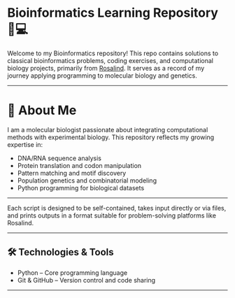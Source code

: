 # Bioinformatics Learning Repository 🧬💻

Welcome to my Bioinformatics repository! This repo contains solutions to classical bioinformatics problems, coding exercises, and computational biology projects, primarily from [Rosalind](https://rosalind.info/). It serves as a record of my journey applying programming to molecular biology and genetics.

---

# 🚀 About Me

I am a molecular biologist passionate about integrating computational methods with experimental biology. This repository reflects my growing expertise in:

- DNA/RNA sequence analysis  
- Protein translation and codon manipulation  
- Pattern matching and motif discovery  
- Population genetics and combinatorial modeling  
- Python programming for biological datasets  

---

Each script is designed to be self-contained, takes input directly or via files, and prints outputs in a format suitable for problem-solving platforms like Rosalind.

---

## 🛠️ Technologies & Tools

- Python – Core programming language  
- Git & GitHub – Version control and code sharing  

---

